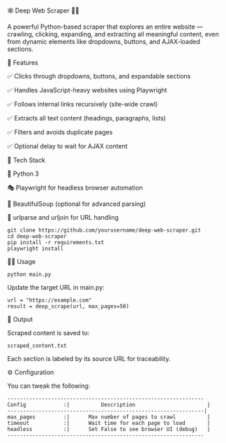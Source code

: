 🕸️ Deep Web Scraper 🕵️‍♂️

A powerful Python-based scraper that explores an entire website — crawling, clicking, expanding, and extracting all meaningful content, even from dynamic elements like dropdowns, buttons, and AJAX-loaded sections.

🚀 Features

✅ Clicks through dropdowns, buttons, and expandable sections

✅ Handles JavaScript-heavy websites using Playwright

✅ Follows internal links recursively (site-wide crawl)

✅ Extracts all text content (headings, paragraphs, lists)

✅ Filters and avoids duplicate pages

✅ Optional delay to wait for AJAX content

🧰 Tech Stack

🐍 Python 3

🎭 Playwright for headless browser automation

🍜 BeautifulSoup (optional for advanced parsing)

📂 urlparse and urljoin for URL handling



```
git clone https://github.com/yourusername/deep-web-scraper.git
cd deep-web-scraper
pip install -r requirements.txt
playwright install
```

🧑‍💻 Usage
```
python main.py
```

Update the target URL in main.py:

```
url = "https://example.com"
result = deep_scrape(url, max_pages=50)
```

📄 Output

Scraped content is saved to:

```
scraped_content.txt
```
Each section is labeled by its source URL for traceability.

⚙️ Configuration

You can tweak the following:

```
---------------------------------------------------------------
Config            :|          Description                       |
---------------------------------------------------------------|
max_pages	      :|      Max number of pages to crawl          |
timeout	          :|      Wait time for each page to load       |
headless	      :|      Set False to see browser UI (debug)   |
---------------------------------------------------------------
```